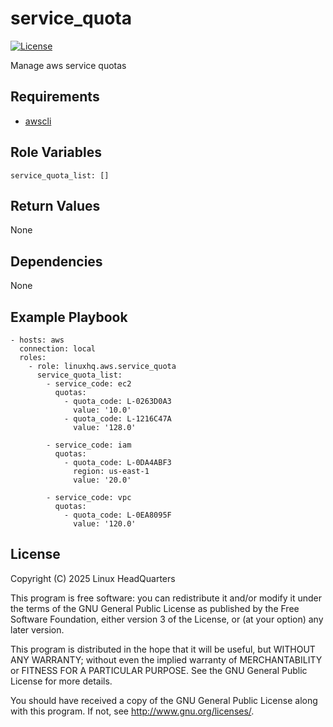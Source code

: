 # service\_quota

[![License](https://img.shields.io/badge/license-GPLv3-lightgreen)](https://www.gnu.org/licenses/gpl-3.0.en.html#license-text)

Manage aws service quotas

## Requirements

* [awscli](https://pypi.org/project/awscli)

## Role Variables

    service_quota_list: []

## Return Values

None

## Dependencies

None

## Example Playbook

    - hosts: aws
      connection: local
      roles:
        - role: linuxhq.aws.service_quota
          service_quota_list:
            - service_code: ec2
              quotas:
                - quota_code: L-0263D0A3
                  value: '10.0'
                - quota_code: L-1216C47A
                  value: '128.0'

            - service_code: iam
              quotas:
                - quota_code: L-0DA4ABF3
                  region: us-east-1
                  value: '20.0'

            - service_code: vpc
              quotas:
                - quota_code: L-0EA8095F
                  value: '120.0'

## License

Copyright (C) 2025 Linux HeadQuarters

This program is free software: you can redistribute it and/or modify
it under the terms of the GNU General Public License as published by
the Free Software Foundation, either version 3 of the License, or
(at your option) any later version.

This program is distributed in the hope that it will be useful,
but WITHOUT ANY WARRANTY; without even the implied warranty of
MERCHANTABILITY or FITNESS FOR A PARTICULAR PURPOSE. See the
GNU General Public License for more details.

You should have received a copy of the GNU General Public License
along with this program. If not, see <http://www.gnu.org/licenses/>.
